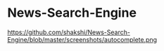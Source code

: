 # News-Search-Engine

https://github.com/shakshi/News-Search-Engine/blob/master/screenshots/autocomplete.png

